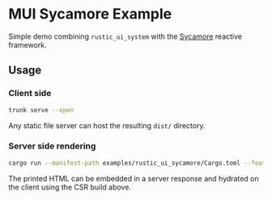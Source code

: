 # MUI Sycamore Example

Simple demo combining `rustic_ui_system` with the
[Sycamore](https://sycamore-rs.netlify.app) reactive framework.

## Usage

### Client side
```bash
trunk serve --open
```
Any static file server can host the resulting `dist/` directory.

### Server side rendering
```bash
cargo run --manifest-path examples/rustic_ui_sycamore/Cargo.toml --features ssr
```
The printed HTML can be embedded in a server response and hydrated on the
client using the CSR build above.
